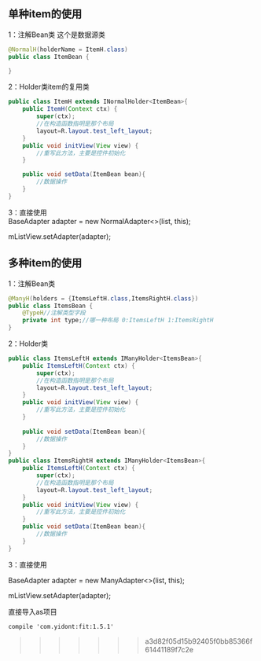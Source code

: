
**单种item的使用**
----------
1：注解Bean类 这个是数据源类
```Java
@NormalH(holderName = ItemH.class)
public class ItemBean {

}
```
2：Holder类item的复用类
```Java
public class ItemH extends INormalHolder<ItemBean>{
    public ItemH(Context ctx) {
        super(ctx);
        //在构造函数指明是那个布局
        layout=R.layout.test_left_layout;
    }
    public void initView(View view) {
        //重写此方法，主要是控件初始化
    }

    public void setData(ItemBean bean){
        //数据操作
    }
}
```

3：直接使用<br/>
BaseAdapter adapter = new NormalAdapter<>(list, this);

mListView.setAdapter(adapter);<br/>



**多种item的使用**
----------
1：注解Bean类<br/>
```Java
@ManyH(holders = {ItemsLeftH.class,ItemsRightH.class})
public class ItemsBean {
    @TypeH//注解类型字段
    private int type;//哪一种布局 0:ItemsLeftH 1:ItemsRightH
}
```
2：Holder类<br/>
```Java
public class ItemsLeftH extends IManyHolder<ItemsBean>{
    public ItemsLeftH(Context ctx) {
        super(ctx);
        //在构造函数指明是那个布局
        layout=R.layout.test_left_layout;
    }
    public void initView(View view) {
        //重写此方法，主要是控件初始化
    }
    
    public void setData(ItemBean bean){
        //数据操作
    }
}
public class ItemsRightH extends IManyHolder<ItemsBean>{
    public ItemsLeftH(Context ctx) {
        super(ctx);
        //在构造函数指明是那个布局
        layout=R.layout.test_left_layout;
    }
    public void initView(View view) {
        //重写此方法，主要是控件初始化
    }
    public void setData(ItemBean bean){
        //数据操作
    }
}
```
3：直接使用

BaseAdapter adapter = new ManyAdapter<>(list, this);

mListView.setAdapter(adapter);

直接导入as项目
```
compile 'com.yidont:fit:1.5.1'
```
>>>>>>> a3d82f05d15b92405f0bb85366f61441189f7c2e
